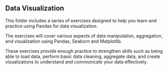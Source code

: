 ## Data Visualization
This folder includes a series of exercises designed to help you learn and practice using Pandas for data visualization. 

The exercises will cover various aspects of data manipulation, aggregation, and visualization using Pandas, Seaborn and Matplotlib.

These exercises provide enough practice to strengthen skills such as being able to load data, perform basic data cleaning, aggregate data, and create visualizations to understand and communicate your data effectively.

